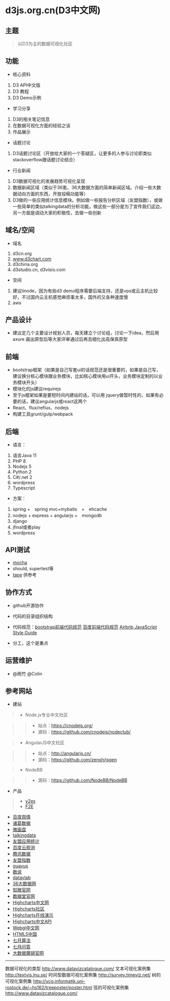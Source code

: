 # d3js.org.cn(D3中文网)

## 主题

> 以D3为主的数据可视化社区

## 功能

* 核心资料

>
1. D3 API中文版
2. D3 教程
3. D3 Demo示例

* 学习分享

>
1. D3的相关笔记信息
2. 在数据可视化方面的经验之谈
3. 作品展示

* 话题讨论

>
1. D3话题讨论区（开放给大家的一个答疑区，让更多的人参与讨论即类似stackoverflow跟话题讨论结合）

* 行业新闻

>
1. D3数据可视化的发展趋势可视化呈现
2. 数据新闻区域（类似于36氪、36大数据方面的简单新闻区域。介绍一些大数据动向方面的东西，开放投稿功能等）
3. D3做的一些应用统计信息模块。例如做一些报告分析区域（友盟指数），或做一些简单的类似talkingdata的分析功能，做这些一部分是为了宣传我们这边，另一方面是调动大家的积极性，去做一些创新



## 域名/空间

* 域名 

>
1. d3cn.org
2. www.d3chart.com
3. d3china.org
4. d3studio.cn, d3visio.com

* 空间

>
1. 建议linode，因为有些d3 demo程序需要后端支持，还是vps或云主机比较好，不过国内云主机感觉麻烦事太多，国外的又各种速度慢
2. aws

## 产品设计

*  建议定几个主要设计规划人员，每天建立个讨论组，讨论一下idea，然后用axure 画出原型后等大家评审通过后再去细化出高保真原型
 
## 前端

* bootstrap框架（如果是自己写套ui的话规范还是很重要的，如果是自己写，建议换分核心模块跟业务模块，比如核心模块用ui开头，业务模块定制的以业务模块开头）
* 模块化的js建议requirejs
* 至于js框架如果是要短时间内建站的话，可以用 jquery做暂时性的，如果有必要的话，建议angularjs或react这两个
* React、flux/reflux、nodejs
* 构建工具grunt/gulp/webpack

## 后端

* 语言：

>
1. 语言Java 11
2. PHP 8
3. Nodejs 5
4. Python 2
5. C#/.net 2
6. wordpress
7. Typescript

* 方案：

>
1. spring +　spring mvc+mybatis　+　ehcache
2. nodejs + express + angularjs +　mongodb
3. django
4. jfinal或者play
5. wordpress


## API测试

* [mocha](https://mochajs.org/)
* should, supertest等
* [tape](https://medium.com/javascript-scene/why-i-use-tape-instead-of-mocha-so-should-you-6aa105d8eaf4) 供参考


## 协作方式

* github开源协作

* 代码的目录组织结构

* 代码规范：[bootstrap前端代码规范](http://codeguide.bootcss.com/) [百度前端代码规范](https://github.com/ecomfe/spec) [Airbnb JavaScript Style Guide](https://github.com/sivan/javascript-style-guide/blob/master/es5/README.md)

* 分工，这个是重点


## 运营维护

* @雨竹 @Colin

## 参考网站

* 建站

>+ Node.js专业中文社区

>>- 站点：https://cnodejs.org/
>>- 源码：https://github.com/cnodejs/nodeclub/


>+ AngularJS中文社区

>>+ 站点：http://angularjs.cn/
>>+ 源码：https://github.com/zensh/jsgen

>+ NodeBB

>>+ 源码：https://github.com/NodeBB/NodeBB

* 产品


>+ [v2ex](http://www.v2ex.com/)
>+ [F2E](http://f2e.im/)
* [百度舆情](http://yuqing.baidu.com/zhengwu/home/Intro/index?castk=LTE%3D)
* [诸葛数据](http://zhugeio.com/)
* [微画盘](http://www.weihuapan.com/)
* [talkingdata](https://www.talkingdata.com/)
* [友盟应用统计](http://www.umeng.com/apps/4100008dd65107258db11ef4/reports/installation)
* [百度云观测](http://ce.baidu.com/index/monitor)
* [腾讯数据](http://data.qq.com/)
* [友盟指数](http://umindex.com/)
* [guavus](http://www.guavus.com/products/)
* [数说](http://shushuo.baidu.com/web/)
* [datavlab](http://datavlab.org/)
* [36大数据网](http://www.36dsj.com/)
* [知微官网](http://www.zhiweidata.com/)
* [数据堂官网](http://crowd.datatang.com/)
* [Highcharts中文网](http://www.hcharts.cn/)
* [Highcharts社区](http://highcharts.me)
* [Highcharts在线演示](http://www.hcharts.cn/demo/index.php)
* [Highcharts中文API](http://www.hcharts.cn/api/index.php)
* [Webgl中文网](http://www.hewebgl.com/)
* [HTML5中国](http://www.html5cn.org/)
* [七月算法](http://www.julyedu.com/)
* [七月问答](http://ask.julyedu.com/)
* [大数据魔镜官网](http://www.moojnn.com/?ref=sogou1)

----------

数据可视化的类型 http://www.datavizcatalogue.com/
文本可视化案例集 http://textvis.lnu.se/
时间型数据可视化案例集 http://survey.timeviz.net/
树的可视化案例集 http://vcg.informatik.uni-rostock.de/~hs162/treeposter/poster.html
弦的可视化案例集 http://www.datavizcatalogue.com/
